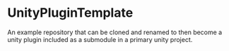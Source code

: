 # UnityPluginTemplate
An example repository that can be cloned and renamed to then become a unity plugin included as a submodule in a primary unity project.

